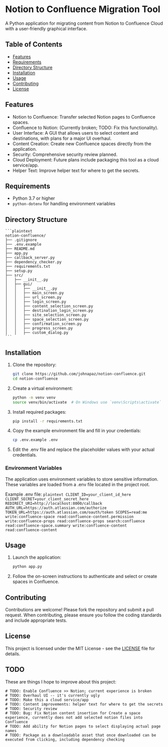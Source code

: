 # Notion to Confluence Migration Tool

A Python application for migrating content from Notion to Confluence Cloud with a user-friendly graphical interface.

## Table of Contents
- [Features](#features)
- [Requirements](#requirements)
- [Directory Structure](#directory-structure)
- [Installation](#installation)
- [Usage](#usage)
- [Contributing](#contributing)
- [License](#license)

## Features
- Notion to Confluence: Transfer selected Notion pages to Confluence spaces.
- Confluence to Notion: (Currently broken; TODO: Fix this functionality).
- User Interface: A GUI that allows users to select content and destinations, with plans for a major UI overhaul.
- Content Creation: Create new Confluence spaces directly from the application.
- Security: Comprehensive security review planned.
- Cloud Deployment: Future plans include packaging this tool as a cloud service/app.
- Helper Text: Improve helper text for where to get the secrets.

## Requirements
- Python 3.7 or higher
- `python-dotenv` for handling environment variables

## Directory Structure
    ```plaintext
    notion-confluence/
    ├── .gitignore
    ├── .env.example
    ├── README.md
    ├── app.py
    ├── callback_server.py
    ├── dependency_checker.py
    ├── requirements.txt
    ├── setup.py
    ├── src/
    │   ├── __init__.py
    │   ├── gui/
    │   │   ├── __init__.py
    │   │   ├── main_screen.py
    │   │   ├── url_screen.py
    │   │   ├── login_screen.py
    │   │   ├── content_selection_screen.py
    │   │   ├── destination_login_screen.py
    │   │   ├── site_selection_screen.py
    │   │   ├── space_selection_screen.py
    │   │   ├── confirmation_screen.py
    │   │   ├── progress_screen.py
    │   │   ├── custom_dialog.py
    ```

## Installation
1. Clone the repository:
   ```bash
   git clone https://github.com/johnapaz/notion-confluence.git
   cd notion-confluence 
   ```
2. Create a virtual environment:
    ```bash
    python -m venv venv
    source venv/bin/activate  # On Windows use `venv\Scripts\activate`
    ```

3. Install required packages:
    ```bash
    pip install -r requirements.txt
    ```

4. Copy the example environment file and fill in your credentials:
    ```bash
    cp .env.example .env
    ```

5. Edit the .env file and replace the placeholder values with your actual credentials.

### Environment Variables
The application uses environment variables to store sensitive information. These variables are loaded from a .env file located in the project root.

Example .env file:
    ```plaintext
    CLIENT_ID=your_client_id_here
    CLIENT_SECRET=your_client_secret_here
    REDIRECT_URI=http://localhost:8000/callback
    AUTH_URL=https://auth.atlassian.com/authorize
    TOKEN_URL=https://auth.atlassian.com/oauth/token
    SCOPES=read:me write:confluence-space read:confluence-content.permission write:confluence-props read:confluence-props search:confluence read:confluence-space.summary write:confluence-content read:confluence-content
    ```

## Usage
1. Launch the application:
    ```bash
    python app.py
    ```

2. Follow the on-screen instructions to authenticate and select or create spaces in Confluence.

## Contributing
Contributions are welcome! Please fork the repository and submit a pull request. When contributing, please ensure you follow the coding standards and include appropriate tests.

## License
This project is licensed under the MIT License - see the [LICENSE](LICENSE) file for details.

## TODO
These are things I hope to improve about this project:

```
# TODO: Enable Confluence >> Notion; current experience is broken
# TODO: Overhaul UI -- it's currently ugly
# TODO: Make this a cloud service/app
# TODO: Content improvements: helper text for where to get the secrets
# TODO: Security review
# TODO: Bug: Fix Notion content insertion for Create a space experience, currently does not add selected notion files into Confluence
# TODO: Add ability for Notion pages to select displaying actual page names
# TODO: Package as a downloadable asset that once downloaded can be executed from clicking, including dependency checking
```